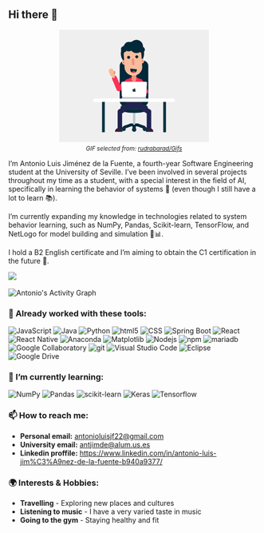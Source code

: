 ## Hi there 👋

<div align="center">
  <img src="hi.gif" alt="Hello" width="300"/>
  <br>
  <small><em>GIF selected from: <a href="https://github.com/rudrabarad/Gifs">rudrabarad/Gifs</a></em></small>
</div>

I’m Antonio Luis Jiménez de la Fuente, a fourth-year Software Engineering student at the University of Seville. I’ve been involved in several projects throughout my time as a student, with a special interest in the field of AI, specifically in learning the behavior of systems 🤖 (even though I still have a lot to learn 📚).

I’m currently expanding my knowledge in technologies related to system behavior learning, such as NumPy, Pandas, Scikit-learn, TensorFlow, and NetLogo for model building and simulation 🧠📊.

I hold a B2 English certificate and I’m aiming to obtain the C1 certification in the future 🎯.


![](https://github-profile-summary-cards.vercel.app/api/cards/profile-details?username=antonioluisjf22&theme=tokyonight)

![Antonio's Activity Graph](https://github-readme-activity-graph.vercel.app/graph?username=antonioluisjf22&theme=vue)

<h3>🔭 Already worked with these tools:</h3>
<p>
  <img alt="JavaScript" src="https://img.shields.io/badge/JavaScript-F7DF1E?logo=javascript&logoColor=000">
  <img alt="Java" src="https://img.shields.io/badge/Java-%23ED8B00.svg?logo=openjdk&logoColor=white">
  <img alt="Python" src="https://img.shields.io/badge/Python-3776AB?logo=python&logoColor=fff">
  <img alt="html5" src="https://img.shields.io/badge/-HTML5-E34F26?style=flat-square&logo=html5&logoColor=white" />
  <img alt="CSS" src="https://img.shields.io/badge/CSS-639?logo=css&logoColor=fff">
  <img alt="Spring Boot" src="https://img.shields.io/badge/Spring%20Boot-6DB33F?logo=springboot&logoColor=fff">
  <img alt="React" src="https://img.shields.io/badge/React-%2320232a.svg?logo=react&logoColor=%2361DAFB" />
  <img alt="React Native" src="https://img.shields.io/badge/React_Native-%2320232a.svg?logo=react&logoColor=%2361DAFB">
  <img alt="Anaconda" src="https://img.shields.io/badge/Anaconda-44A833?logo=anaconda&logoColor=fff">
  <img alt="Matplotlib" src="https://custom-icon-badges.demolab.com/badge/Matplotlib-71D291?logo=matplotlib&logoColor=fff">
  <img alt="Nodejs" src="https://img.shields.io/badge/-Nodejs-43853d?style=flat-square&logo=Node.js&logoColor=white" />
  <img alt="npm" src="https://img.shields.io/badge/-NPM-CB3837?style=flat-square&logo=npm&logoColor=white" />
  <img alt="mariadb" src="https://img.shields.io/badge/MariaDB-003545?logo=mariadb&logoColor=white">
  <img alt="Google Collaboratory" src="https://img.shields.io/badge/Google%20Colab-F9AB00?logo=googlecolab&logoColor=fff">
  <img alt="git" src="https://img.shields.io/badge/-Git-F05032?style=flat-square&logo=git&logoColor=white" />
  <img alt="Visual Studio Code" src="https://custom-icon-badges.demolab.com/badge/Visual%20Studio%20Code-0078d7.svg?logo=vsc&logoColor=white">
  <img alt="Eclipse" src="https://img.shields.io/badge/Eclipse-FE7A16.svg?logo=Eclipse&logoColor=white">
  <img alt="Google Drive" src="https://img.shields.io/badge/Google%20Drive-4285F4?logo=googledrive&logoColor=fff)">
</p>

<h3>🌱 I’m currently learning:</h3>
<p>
    <img alt="NumPy" src="https://img.shields.io/badge/NumPy-4DABCF?logo=numpy&logoColor=fff">
    <img alt="Pandas" src="https://img.shields.io/badge/Pandas-150458?logo=pandas&logoColor=fff">
    <img alt="scikit-learn" src="https://img.shields.io/badge/-scikit--learn-%23F7931E?logo=scikit-learn&logoColor=white">
    <img alt="Keras" src="https://img.shields.io/badge/Keras-D00000?logo=keras&logoColor=fff">
    <img alt="Tensorflow" src="https://img.shields.io/badge/TensorFlow-ff8f00?logo=tensorflow&logoColor=white">
</p>


<h3>📫 How to reach me:</h3>

- **Personal email:** antonioluisjf22@gmail.com
- **University email:** antjimde@alum.us.es
- **Linkedin proffile:** https://www.linkedin.com/in/antonio-luis-jim%C3%A9nez-de-la-fuente-b940a9377/

<h3>🌍 Interests & Hobbies:</h3>

- **Travelling** - Exploring new places and cultures
- **Listening to music** - I have a very varied taste in music
- **Going to the gym** - Staying healthy and fit
